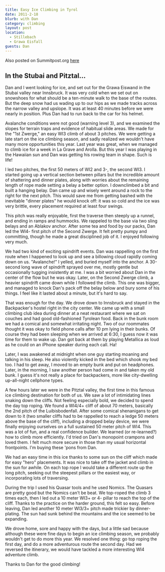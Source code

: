 ```yaml
---
title: Easy Ice Climbing in Tyrol
date: 2011-2-18
blurb: with Dan
category: climbing
layout: post
location: 
  - Stillebach
  - Grawa Eisfall
guests: Dan
---
```


Also posted on Summitpost.org [here](https://www.summitpost.org/some-easy-ice-climbing/598199)

In the Stubai and Pitztal...
---

Dan and I went looking for ice, and set out for the Grawa Eiswand in the Stubai
valley near Innsbruck. It was very cold when we set out on snowshoes for what
should be a ten-minute walk to the base of the routes. But the deep snow had us
wading up to our hips as we made tracks across the narrow valley and upslope. It
was at least 40 minutes before we were nearly in position. Plus Dan had to run
back to the car for his helmet.

Avalanche conditions were not good (warning level 3), and we examined the slopes
for terrain traps and evidence of habitual slide areas. We made for the "1st
Zwerge," an easy WI3 climb of about 3 pitches. We were getting a late start on
the ice climbing season, and sadly realized we wouldn't have many more
opportunities this year. Last year was great, when we managed to climb ice for a
week in La Grave and Arolla. But this year I was playing in the Hawaiian sun and
Dan was getting his rowing team in shape. Such is life!

I led two pitches, the first 50 meters of WI2 and 3-, the second WI3. I started
going up a vertical section between pillars but the incredible amount of
shattering and dinner plates, along with worries about the remaining length of
rope made setting a belay a better option. I downclimbed a bit and built a
hanging belay. Dan came up and wisely went around a rock to the right for the
next pitch. This would save me from getting bashed with the inevitable "dinner
plates" he would knock off: it was so cold and the ice was very brittle, every
placement required at least four swings.

This pitch was really enjoyable, first the traverse then steeply up a runnel,
and ending in ramps and hummocks. We rappeled to the base via two sling belays
and an Ablakov anchor. After some tea and food by our packs, Dan led the WI4-
first pitch of the Second Zwerge. It felt pretty pumpy and committing, though he
made a great disciplined job of it. I enjoyed following very much.

We had two kind of exciting spindrift events. Dan was rappelling on the first
route when I happened to look up and see a billowing cloud rapidly coming down
on us. "Avalanche!" I yelled, and buried myself into the anchor. A 30-second
long wave of spindrift sprayed over me, mostly gentle but occasionally tugging
insistently at me. I was a bit worried about Dan in the center of the flow but
he was okay. Later, on the Second Zwerge climb, a heavier spindrift came down
while I followed the climb. This one was bigger, and managed to knock Dan's pack
off the belay below and bury some of his things. I feel like it lasted about a
minute, but it's hard to say.

That was enough for the day. We drove down to Innsbruck and stayed in the
Backpacker's hostel right in the city center. We came up with a small climbing
club idea during dinner at a neat restaurant where we sat on couches and had
good old-fashioned Tyrolean food. Back in the bunk room we had a comical and
somewhat irritating night. Two of our roommates thought it was okay to field
phone calls after 10 pm lying in their bunks. Of course they had been sleeping
when we arrived at 6:30, I guess now it was time for them to wake up. Dan got
back at them by playing Metallica as loud as he could on an iPhone speaker
during each call. Ha!

Later, I was awakened at midnight when one guy starting moaning and talking in
his sleep. He also violently kicked in the bed which shook my bed too. I had to
get away, I moved to an empty bunk and put on headphones. Later, in the morning,
I saw another person had come in and taken my old bunk. I guess it's not really
a place for backpackers, more like city-dwelling up-all-night cellphone types.

A few hours later we were in the Pitztal valley, the first time in this famous
ice climbing destination for both of us. We saw a lot of intimidating lines
snaking down the cliffs. Not feeling especially bold, we decided to spend the
day top roping. We found a WI4/4+ cliff of about 70 meters, basically the 2nd
pitch of the Luibisbodenfall. After some comical shenanigans to get down to it
(two smaller cliffs had to be rappelled to reach a ledge 50 meters above the
base of the cliff), including a dropped belay device, we were finally enjoying
ourselves on a full sustained 50 meter pitch of WI4. This was a lot of fun, and
a real confidence builder. We learned (or re-learned?) how to climb more
efficiently. I'd tried on Dan's monopoint crampons and loved them. I felt much
more secure in those than my usual horizontal frontpoints. I'm buying these
'pons from Dan.

We had an easy time in this ice thanks to some sun on the cliff which made for
easy "hero" placements. It was nice to take off the jacket and climb in the sun
for awhile. On each top rope I would take a different route up the long pitch,
seeking out the steepest pillars or the easiest way, or incorporating lots of
traversing.

During the trip I used his Quasar tools and he used Nomics. The Quasars are
pretty good but the Nomics can't be beat. We top-roped the climb 3 times each,
then I led out a 10 meter WI3+ or 4- pillar to reach the top of the
cliff. Thanks to the practice on the harder ground, this felt so easy.  Before
leaving, Dan led another 10 meter WI3/3+ pitch made trickier by
dinner-plating. The sun had sunk behind the mountains and the ice seemed to be
expanding.

We drove home, sore and happy with the days, but a little sad because although
these were fine days to begin an ice climbing season, we probably wouldn't get
to do more this year. We resolved one thing: go top roping the first day, and do
a more adventurous route the second day. Had we reversed the itinerary, we would
have tackled a more interesting WI4 adventure climb.

Thanks to Dan for the good climbing!
                     

